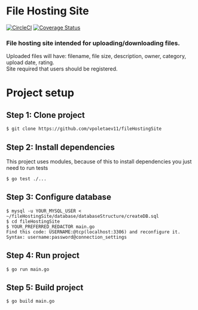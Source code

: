 # File Hosting Site
[![CircleCI](https://circleci.com/gh/vpoletaev11/fileHostingSite.svg?style=svg)](https://circleci.com/gh/vpoletaev11/fileHostingSite)
[![Coverage Status](https://coveralls.io/repos/github/vpoletaev11/fileHostingSite/badge.svg?branch=master)](https://coveralls.io/github/vpoletaev11/fileHostingSite?branch=master)
### File hosting site intended for uploading/downloading files.<br>
Uploaded files will have: filename, file size, description, owner, category, upload date, rating.<br>
Site required that users should be registered.


# Project setup
## Step 1: Clone project

```shell
$ git clone https://github.com/vpoletaev11/fileHostingSite
```

## Step 2: Install dependencies
This project uses modules, because of this to install dependencies you just need to run tests
```shell
$ go test ./...
```

## Step 3: Configure database

```shell
$ mysql -u YOUR_MYSQL_USER < ~/fileHostingSite/database/databaseStructure/createDB.sql
$ cd fileHostingSite
$ YOUR_PREFERRED_REDACTOR main.go
Find this code: USERNAME:@tcp(localhost:3306) and reconfigure it. 
Syntax: username:password@connection_settings
```

## Step 4: Run project

```shell
$ go run main.go
```

## Step 5: Build project

```shell
$ go build main.go
```